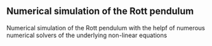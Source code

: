 ## Numerical simulation of the Rott pendulum

Numerical simulation of the Rott pendulum with the helpf of numerous numerical solvers of the underlying non-linear equations
 
